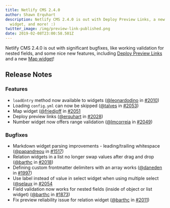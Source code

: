 ```yaml
---
title: Netlify CMS 2.4.0
author: Shawn Erquhart
description: Netlify CMS 2.4.0 is out with Deploy Preview Links, a new Map
  widget, and more! :)
twitter_image: /img/preview-link-published.png
date: 2019-02-08T23:00:58.501Z
---
```

Netlify CMS 2.4.0 is out with significant bugfixes, like working validation for nested fields, and some nice new features, including [Deploy Preview Links](https://www.netlifycms.org/blog/2019/02/deploy-preview-links) and a new [Map widget](https://www.netlifycms.org/docs/widgets/#map)!

## Release Notes


### Features
* `loadEntry` method now available to widgets ([@leonardodino](https://github.com/leonardodino) in [#2010](https://github.com/netlify/netlify-cms/pull/2010))
* Loading `config.yml` can now be skipped ([@talves](https://github.com/talves) in [#2053](https://github.com/netlify/netlify-cms/pull/2053))
* Map widget ([@friedjoff](https://github.com/friedjoff) in [#2051](https://github.com/netlify/netlify-cms/pull/2051)
* Deploy preview links ([@erquhart](https://github.com/erquhart) in [#2028](https://github.com/netlify/netlify-cms/pull/2028))
* Number widget now offers range validation ([@lmcorreia](https://github.com/lmcorreia) in [#2049](https://github.com/netlify/netlify-cms/pull/2049))

### Bugfixes
* Markdown widget parsing improvements - leading/trailing whitespace ([@papandreou](https://github.com/papandreou) in [#1517](https://github.com/netlify/netlify-cms/pull/1517))
* Relation widgets in a list no longer swap values after drag and drop ([@barthc](https://github.com/barthc) in [#2018](https://github.com/netlify/netlify-cms/pull/2018))
* Defining custom frontmatter delimiters with an array works ([@daneden](https://github.com/daneden) in [#1997](https://github.com/netlify/netlify-cms/pull/1997))
* Use label instead of value in select widget when using multiple select ([@selaux](https://github.com/selaux) in [#2054](https://github.com/netlify/netlify-cms/pull/2054)
* Field validation now works for nested fields (inside of object or list widget) ([@barthc](https://github.com/barthc) in [#1873](https://github.com/netlify/netlify-cms/pull/1873))
* Fix preview reliability issue for relation widget ([@barthc](https://github.com/barthc) in [#2011](https://github.com/netlify/netlify-cms/pull/2011))
